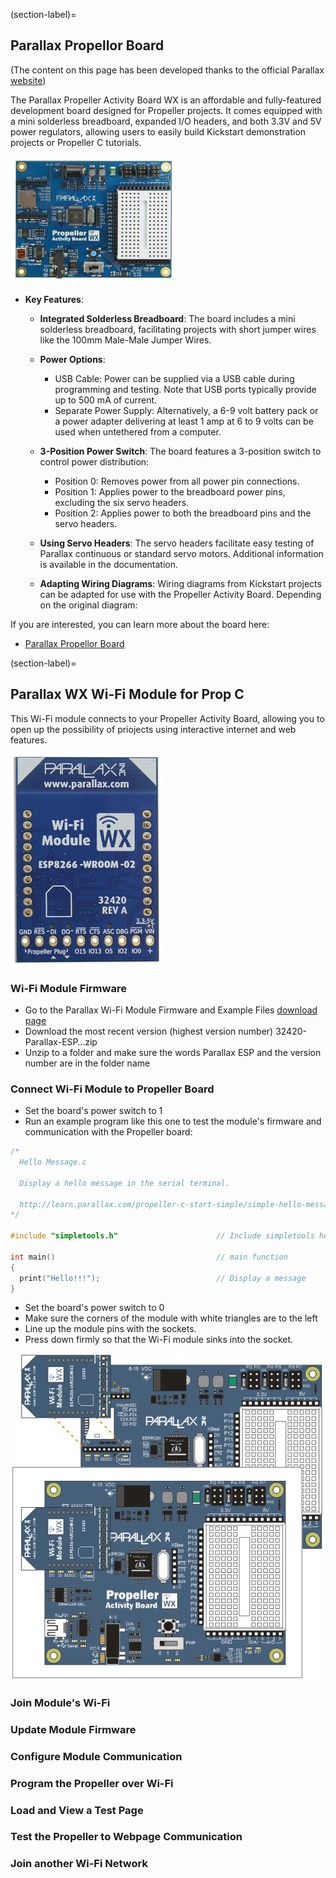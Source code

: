 (section-label)=
## Parallax Propellor Board

(The content on this page has been developed thanks to the official Parallax [website](https://learn.parallax.com/support/reference/using-propeller-activity-board))

The Parallax Propeller Activity Board WX is an affordable and fully-featured development board designed for Propeller projects. It comes equipped with a mini solderless breadboard, expanded I/O headers, and both 3.3V and 5V power regulators, allowing users to easily build Kickstart demonstration projects or Propeller C tutorials.

![Parallax Propellor Board](../images/book/hardware/board.png)

- **Key Features**:
    - **Integrated Solderless Breadboard**: The board includes a mini solderless breadboard, facilitating projects with short jumper wires like the 100mm Male-Male Jumper Wires.

    - **Power Options**:
        - USB Cable: Power can be supplied via a USB cable during programming and testing. Note that USB ports typically provide up to 500 mA of current.
        - Separate Power Supply: Alternatively, a 6-9 volt battery pack or a power adapter delivering at least 1 amp at 6 to 9 volts can be used when untethered from a computer.

    - **3-Position Power Switch**: The board features a 3-position switch to control power distribution:
        - Position 0: Removes power from all power pin connections.
        - Position 1: Applies power to the breadboard power pins, excluding the six servo headers.
        - Position 2: Applies power to both the breadboard pins and the servo headers.
    - **Using Servo Headers**: The servo headers facilitate easy testing of Parallax continuous or standard servo motors. Additional information is available in the documentation.
    - **Adapting Wiring Diagrams**: Wiring diagrams from Kickstart projects can be adapted for use with the Propeller Activity Board. Depending on the original diagram:

If you are interested, you can learn more about the board here:
- [Parallax Propellor Board](../images/book/hardware/board.png)

(section-label)=
## Parallax WX Wi-Fi Module for Prop C

This Wi-Fi module connects to your Propeller Activity Board, allowing you to open up the possibility of priojects using interactive internet and web features. 

![WiFi Module](../images/book/hardware/wifi.png)

### Wi-Fi Module Firmware

- Go to the Parallax Wi-Fi Module Firmware and Example Files [download page](https://www.parallax.com/downloads/parallax-wi-fi-module-firmware-and-example-files)
- Download the most recent version (highest version number) 32420-Parallax-ESP…zip
- Unzip to a folder and make sure the words Parallax ESP and the version number are in the folder name

### Connect Wi-Fi Module to Propeller Board

- Set the board's power switch to 1
- Run an example program like this one to test the module's firmware and communication with the Propeller board:

```c
/*
  Hello Message.c

  Display a hello message in the serial terminal.

  http://learn.parallax.com/propeller-c-start-simple/simple-hello-message
*/

#include "simpletools.h"                      // Include simpletools header

int main()                                    // main function
{
  print("Hello!!!");                          // Display a message
}
```

- Set the board's power switch to 0
- Make sure the corners of the module with white triangles are to the left
- Line up the module pins with the sockets.
- Press down firmly so that the Wi-Fi module sinks into the socket.

![WiFi Module Wiring](../images/book/hardware/wiring-Wifi-ABWX.png)

### Join Module's Wi-Fi

### Update Module Firmware

### Configure Module Communication

### Program the Propeller over Wi-Fi

### Load and View a Test Page

### Test the Propeller to Webpage Communication

### Join another Wi-Fi Network